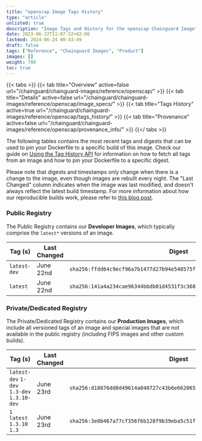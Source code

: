 ```yaml
---
title: "openscap Image Tags History"
type: "article"
unlisted: true
description: "Image Tags and History for the openscap Chainguard Image"
date: 2023-06-22T11:07:52+02:00
lastmod: 2024-06-24 00:43:49
draft: false
tags: ["Reference", "Chainguard Images", "Product"]
images: []
weight: 700
toc: true
---
```


{{< tabs >}}
{{< tab title="Overview" active=false url="/chainguard/chainguard-images/reference/openscap/" >}}
{{< tab title="Details" active=false url="/chainguard/chainguard-images/reference/openscap/image_specs/" >}}
{{< tab title="Tags History" active=true url="/chainguard/chainguard-images/reference/openscap/tags_history/" >}}
{{< tab title="Provenance" active=false url="/chainguard/chainguard-images/reference/openscap/provenance_info/" >}}
{{</ tabs >}}

The following tables contains the most recent tags and digests that can be used to pin your Dockerfile to a specific build of this image. Check our guide on [Using the Tag History API](/chainguard/chainguard-images/using-the-tag-history-api/) for information on how to fetch all tags from an image and how to pin your Dockerfile to a specific digest.

Please note that digests and timestamps only change when there is a change to the image, even though images are rebuilt every night. The "Last Changed" column indicates when the image was last modified, and doesn't always reflect the latest build timestamp. For more information about how our reproducible builds work, please refer to [this blog post](https://www.chainguard.dev/unchained/reproducing-chainguards-reproducible-image-builds).

### Public Registry
The Public Registry contains our **Developer Images**, which typically comprise the `latest*` versions of an image.

| Tag (s)       | Last Changed | Digest                                                                    |
|---------------|--------------|---------------------------------------------------------------------------|
|  `latest-dev` | June 22nd    | `sha256:ffdd64c9ecf96a7b1477d27b94e540575f34cdcb187a5af762b9400a27409056` |
|  `latest`     | June 22nd    | `sha256:141a4a234cae96344bbdb01d4531f3c368f198249d564c875f5f2062a7468379` |


### Private/Dedicated Registry
The Private/Dedicated Registry contains our **Production Images**, which include all versioned tags of an image and special images that are not available in the public registry (including FIPS images and other custom builds).

| Tag (s)                                      | Last Changed | Digest                                                                    |
|----------------------------------------------|--------------|---------------------------------------------------------------------------|
|  `latest-dev` `1-dev` `1.3-dev` `1.3.10-dev` | June 23rd    | `sha256:d18676dd0d49614a040727c43b6e662065d2963e5fc6e58cae0a78f74919c2a5` |
|  `1` `latest` `1.3.10` `1.3`                 | June 23rd    | `sha256:3e0b467a77cf356f6b128f9b39eba5c51f69457106f60f4a6e17c58de053c7c8` |

